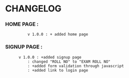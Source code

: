 # CHANGELOG 
### HOME PAGE :
              v 1.0.0 : + added home page
              
### SIGNUP PAGE :
	      v 1.0.0 : +added signup page
		      : changed "ROLL NO" to "EXAM ROLL NO"	
		      : +added form validation through javascript
		      : +added link to login page
